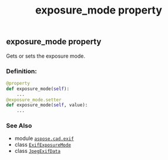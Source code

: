 ﻿---
title: exposure_mode property
second_title: Aspose.CAD for Python via .NET API References
description: 
type: docs
weight: 300
url: /aspose.cad.exif/jpegexifdata/exposure_mode/
is_root: false
---

## exposure_mode property


Gets or sets the exposure mode.
### Definition:
```python
@property
def exposure_mode(self):
    ...
@exposure_mode.setter
def exposure_mode(self, value):
    ...
```

### See Also
* module [`aspose.cad.exif`](../../)
* class [`ExifExposureMode`](/cad/python-net/aspose.cad.exif.enums/exifexposuremode)
* class [`JpegExifData`](/cad/python-net/aspose.cad.exif/jpegexifdata)
